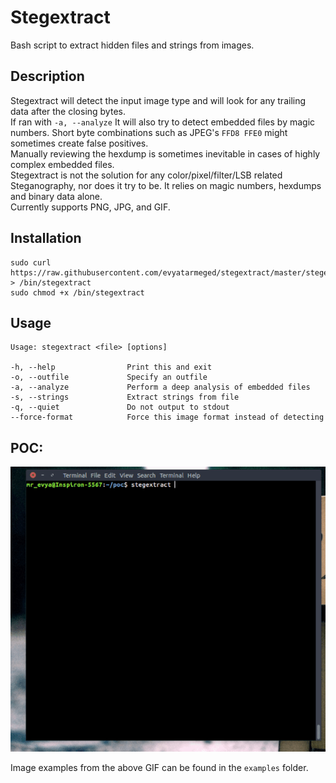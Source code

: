 # Stegextract
Bash script to extract hidden files and strings from images.

## Description
Stegextract will detect the input image type and will look for any trailing data after the closing bytes.<br>
If ran with `-a, --analyze` It will also try to detect embedded files by magic numbers.
Short byte combinations such as JPEG's `FFD8 FFE0` might sometimes create false positives.<br>
Manually reviewing the hexdump is sometimes inevitable in cases of highly complex embedded files.<br>
Stegextract is not the solution for any color/pixel/filter/LSB related Steganography, nor does it try to be. It
relies on magic numbers, hexdumps and binary data alone.<br>
Currently supports PNG, JPG, and GIF.

## Installation
```
sudo curl https://raw.githubusercontent.com/evyatarmeged/stegextract/master/stegextract.sh > /bin/stegextract
sudo chmod +x /bin/stegextract
```

## Usage
```
Usage: stegextract <file> [options]

-h, --help                Print this and exit
-o, --outfile             Specify an outfile
-a, --analyze             Perform a deep analysis of embedded files
-s, --strings             Extract strings from file
-q, --quiet               Do not output to stdout
--force-format            Force this image format instead of detecting
```

## POC:
![poc](poc.gif)

Image examples from the above GIF can be found in the `examples` folder.
